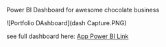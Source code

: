 Power BI Dashboard for awesome chocolate business

![Portfolio DAshboard](dash Capture.PNG)

see full dashboard here: [App Power BI Link](https://app.powerbi.com/view?r=eyJrIjoiYzgwMzcyZTItYTQ2OC00ZjZkLTliODYtZDU4NWUwYTg1NWQ4IiwidCI6Ijc0MzA1ZDljLWVjZTktNDU2Mi04ZDgwLThlOTczNTdjNWNlYSJ9)
